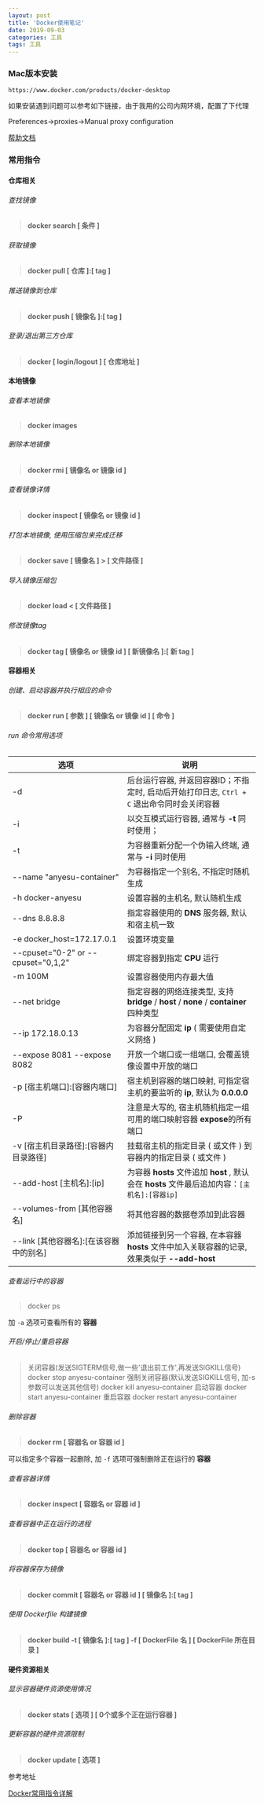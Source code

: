 ```yaml
---
layout: post 
title: 'Docker使用笔记'
date: 2019-09-03
categories: 工具
tags: 工具
---
```


### Mac版本安装

```shell
https://www.docker.com/products/docker-desktop
```

如果安装遇到问题可以参考如下链接，由于我用的公司内网环境，配置了下代理

Preferences->proxies->Manual proxy configuration

[帮助文档](https://yeasy.gitbooks.io/docker_practice/install/mac.html)

### 常用指令

#### 仓库相关

###### 查找镜像

> **docker search [ 条件 ]**

###### 获取镜像

> **docker pull [ 仓库 ]:[ tag ]**

###### 推送镜像到仓库

> **docker push [ 镜像名 ]:[ tag ]**

###### 登录/退出第三方仓库

> **docker [ login/logout ] [ 仓库地址 ]**

#### 本地镜像

###### 查看本地镜像

> **docker images**

###### 删除本地镜像

> **docker rmi [ 镜像名 or 镜像 id ]**

###### 查看镜像详情

> **docker inspect [ 镜像名 or 镜像 id ]**

###### 打包本地镜像, 使用压缩包来完成迁移

> **docker save [ 镜像名 ] > [ 文件路径 ]**

###### 导入镜像压缩包

> **docker load < [ 文件路径 ]**

###### 修改镜像tag

> **docker tag [ 镜像名 or 镜像 id ] [ 新镜像名 ]:[ 新 tag ]**

#### 容器相关

######  创建、启动容器并执行相应的命令

> **docker run [ 参数 ] [ 镜像名 or 镜像 id ] [ 命令 ]**

###### run 命令常用选项

| 选项                                   | 说明                                                         |
| -------------------------------------- | ------------------------------------------------------------ |
| -d                                     | 后台运行容器, 并返回容器ID；不指定时, 启动后开始打印日志, `Ctrl + C` 退出命令同时会关闭容器 |
| -i                                     | 以交互模式运行容器, 通常与 **-t** 同时使用；                 |
| -t                                     | 为容器重新分配一个伪输入终端, 通常与 **-i** 同时使用         |
| --name "anyesu-container"              | 为容器指定一个别名, 不指定时随机生成                         |
| -h docker-anyesu                       | 设置容器的主机名, 默认随机生成                               |
| --dns 8.8.8.8                          | 指定容器使用的 **DNS** 服务器, 默认和宿主机一致              |
| -e docker_host=172.17.0.1              | 设置环境变量                                                 |
| --cpuset="0-2" or --cpuset="0,1,2"     | 绑定容器到指定 **CPU** 运行                                  |
| -m 100M                                | 设置容器使用内存最大值                                       |
| --net bridge                           | 指定容器的网络连接类型, 支持 **bridge** / **host** / **none** / **container**四种类型 |
| --ip 172.18.0.13                       | 为容器分配固定 **ip** ( 需要使用自定义网络 )                 |
| --expose 8081 --expose 8082            | 开放一个端口或一组端口, 会覆盖镜像设置中开放的端口           |
| -p [宿主机端口]:[容器内端口]           | 宿主机到容器的端口映射, 可指定宿主机的要监听的 **ip**, 默认为 **0.0.0.0** |
| -P                                     | 注意是大写的, 宿主机随机指定一组可用的端口映射容器 **expose**的所有端口 |
| -v [宿主机目录路径]:[容器内目录路径]   | 挂载宿主机的指定目录 ( 或文件 ) 到容器内的指定目录 ( 或文件 ) |
| --add-host [主机名]:[ip]               | 为容器 **hosts** 文件追加 **host** , 默认会在 **hosts** 文件最后追加内容：`[主机名]:[容器ip]` |
| --volumes-from [其他容器名]            | 将其他容器的数据卷添加到此容器                               |
| --link [其他容器名]:[在该容器中的别名] | 添加链接到另一个容器, 在本容器 **hosts** 文件中加入关联容器的记录, 效果类似于 **--add-host** |

###### 查看运行中的容器

> docker ps 

加 `-a` 选项可查看所有的 **容器**

###### 开启/停止/重启容器

> 关闭容器(发送SIGTERM信号,做一些'退出前工作',再发送SIGKILL信号)
>docker stop anyesu-container
> 强制关闭容器(默认发送SIGKILL信号, 加-s参数可以发送其他信号)
>docker kill anyesu-container
> 启动容器
>docker start anyesu-container
> 重启容器
>docker restart anyesu-container

###### 删除容器

> **docker rm [ 容器名 or 容器 id ]**

可以指定多个容器一起删除, 加 `-f` 选项可强制删除正在运行的 **容器**

###### 查看容器详情

> **docker inspect [ 容器名 or 容器 id ]**

###### 查看容器中正在运行的进程

> **docker top [ 容器名 or 容器 id ]**

###### 将容器保存为镜像

> **docker commit [ 容器名 or 容器 id ] [ 镜像名 ]:[ tag ]**

###### 使用 Dockerfile 构建镜像

> **docker build -t [ 镜像名 ]:[ tag ] -f [ DockerFile 名 ] [ DockerFile 所在目录 ]**

#### 硬件资源相关

###### 显示容器硬件资源使用情况

> **docker stats [ 选项 ] [ 0个或多个正在运行容器 ]**

###### 更新容器的硬件资源限制

> **docker update [ 选项 ]**

参考地址

[Docker常用指令详解](https://www.jianshu.com/p/7c9e2247cfbd)